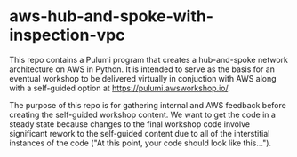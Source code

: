 # aws-hub-and-spoke-with-inspection-vpc

This repo contains a Pulumi program that creates a hub-and-spoke network architecture on AWS in Python. It is intended to serve as the basis for an eventual workshop to be delivered virtually in conjuction with AWS along with a self-guided option at <https://pulumi.awsworkshop.io/>.

The purpose of this repo is for gathering internal and AWS feedback before creating the self-guided workshop content. We want to get the code in a steady state because changes to the final workshop code involve significant rework to the self-guided content due to all of the interstitial instances of the code ("At this point, your code should look like this...").
